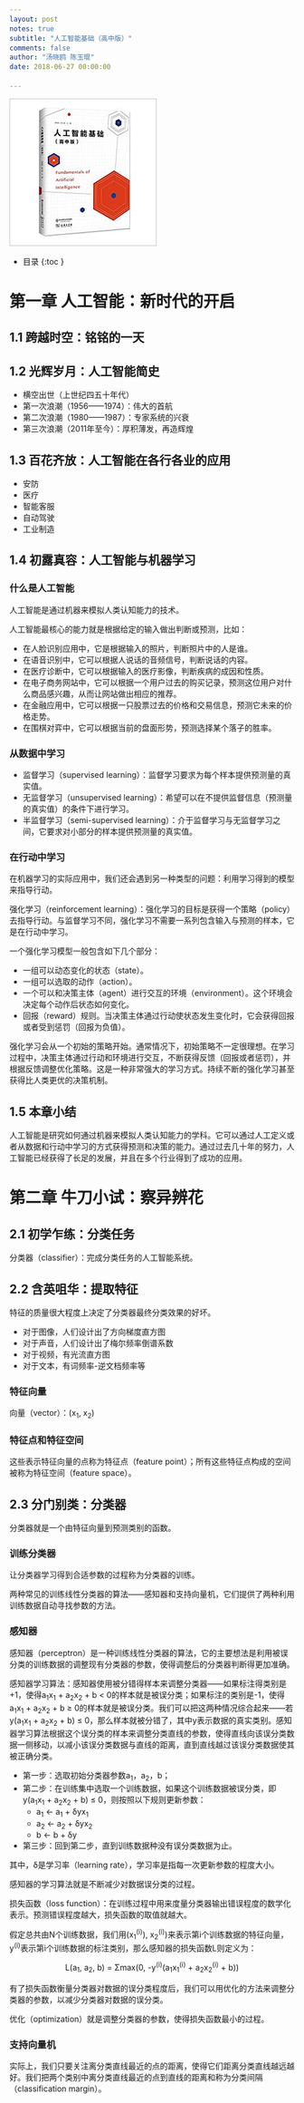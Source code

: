 ```yaml
---
layout: post
notes: true
subtitle: "人工智能基础（高中版）"
comments: false
author: "汤晓鸥 陈玉琨"
date: 2018-06-27 00:00:00

---
```


![](/img/notes/machinelearning/fundamentalsOfArtificialIntelligence/fundamentals_of_artificial_intelligence.jpg)

*   目录
{:toc }

# 第一章 人工智能：新时代的开启

## 1.1 跨越时空：铭铭的一天

## 1.2 光辉岁月：人工智能简史

*	横空出世（上世纪四五十年代）
*	第一次浪潮（1956——1974）：伟大的首航
*	第二次浪潮（1980——1987）：专家系统的兴衰
*	第三次浪潮（2011年至今）：厚积薄发，再造辉煌

## 1.3 百花齐放：人工智能在各行各业的应用

*	安防
*	医疗
*	智能客服
*	自动驾驶
*	工业制造

## 1.4 初露真容：人工智能与机器学习

### 什么是人工智能

人工智能是通过机器来模拟人类认知能力的技术。

人工智能最核心的能力就是根据给定的输入做出判断或预测，比如：

*	在人脸识别应用中，它是根据输入的照片，判断照片中的人是谁。
*	在语音识别中，它可以根据人说话的音频信号，判断说话的内容。
*	在医疗诊断中，它可以根据输入的医疗影像，判断疾病的成因和性质。
*	在电子商务网站中，它可以根据一个用户过去的购买记录，预测这位用户对什么商品感兴趣，从而让网站做出相应的推荐。
*	在金融应用中，它可以根据一只股票过去的价格和交易信息，预测它未来的价格走势。
*	在围棋对弈中，它可以根据当前的盘面形势，预测选择某个落子的胜率。

### 从数据中学习

*	监督学习（supervised learning）：监督学习要求为每个样本提供预测量的真实值。
*	无监督学习（unsupervised learning）：希望可以在不提供监督信息（预测量的真实值）的条件下进行学习。
*	半监督学习（semi-supervised learning）：介于监督学习与无监督学习之间，它要求对小部分的样本提供预测量的真实值。

### 在行动中学习

在机器学习的实际应用中，我们还会遇到另一种类型的问题：利用学习得到的模型来指导行动。

强化学习（reinforcement learning）：强化学习的目标是获得一个策略（policy）去指导行动。与监督学习不同，强化学习不需要一系列包含输入与预测的样本，它是在行动中学习。

一个强化学习模型一般包含如下几个部分：

*	一组可以动态变化的状态（state）。
*	一组可以选取的动作（action）。
*	一个可以和决策主体（agent）进行交互的环境（environment）。这个环境会决定每个动作后状态如何变化。
*	回报（reward）规则。当决策主体通过行动使状态发生变化时，它会获得回报或者受到惩罚（回报为负值）。

强化学习会从一个初始的策略开始。通常情况下，初始策略不一定很理想。在学习过程中，决策主体通过行动和环境进行交互，不断获得反馈（回报或者惩罚），并根据反馈调整优化策略。这是一种非常强大的学习方式。持续不断的强化学习甚至获得比人类更优的决策机制。

## 1.5 本章小结

人工智能是研究如何通过机器来模拟人类认知能力的学科。它可以通过人工定义或者从数据和行动中学习的方式获得预测和决策的能力。通过过去几十年的努力，人工智能已经获得了长足的发展，并且在多个行业得到了成功的应用。

# 第二章 牛刀小试：察异辨花

## 2.1 初学乍练：分类任务

分类器（classifier）：完成分类任务的人工智能系统。

## 2.2 含英咀华：提取特征

特征的质量很大程度上决定了分类器最终分类效果的好坏。

*	对于图像，人们设计出了方向梯度直方图
*	对于声音，人们设计出了梅尔频率倒谱系数
*	对于视频，有光流直方图
*	对于文本，有词频率-逆文档频率等

### 特征向量

向量（vector）：(x<sub>1</sub>, x<sub>2</sub>)

### 特征点和特征空间

这些表示特征向量的点称为特征点（feature point）；所有这些特征点构成的空间被称为特征空间（feature space）。

## 2.3 分门别类：分类器

分类器就是一个由特征向量到预测类别的函数。

### 训练分类器

让分类器学习得到合适参数的过程称为分类器的训练。

两种常见的训练线性分类器的算法——感知器和支持向量机，它们提供了两种利用训练数据自动寻找参数的方法。

### 感知器

感知器（perceptron）是一种训练线性分类器的算法，它的主要想法是利用被误分类的训练数据的调整现有分类器的参数，使得调整后的分类器判断得更加准确。

感知器学习算法：感知器使用被分错得样本来调整分类器——如果标注得类别是+1，使得a<sub>1</sub>x<sub>1</sub> + a<sub>2</sub>x<sub>2</sub> + b < 0的样本就是被误分类；如果标注的类别是-1，使得a<sub>1</sub>x<sub>1</sub> + a<sub>2</sub>x<sub>2</sub> + b &ge; 0的样本就是被误分类。我们可以把这两种情况综合起来——若y(a<sub>1</sub>x<sub>1</sub> + a<sub>2</sub>x<sub>2</sub> + b) &le; 0，那么样本就被分错了，其中y表示数据的真实类别。感知器学习算法根据这个误分类的样本来调整分类直线的参数，使得直线向该误分类数据一侧移动，以减小该误分类数据与直线的距离，直到直线越过该误分类数据使其被正确分类。

*	第一步：选取初始分类器参数a<sub>1</sub>，a<sub>2</sub>，b；
*	第二步：在训练集中选取一个训练数据，如果这个训练数据被误分类，即y(a<sub>1</sub>x<sub>1</sub> + a<sub>2</sub>x<sub>2</sub> + b) &le; 0，则按照以下规则更新参数：
	*	a<sub>1</sub> &larr; a<sub>1</sub> + &delta;yx<sub>1
	*	a<sub>2</sub> &larr; a<sub>2</sub> + &delta;yx<sub>2
	*	b &larr; b + &delta;y
*	第三步：回到第二步，直到训练数据种没有误分类数据为止。

其中，&delta;是学习率（learning rate），学习率是指每一次更新参数的程度大小。

感知器的学习算法就是不断减少对数据误分类的过程。

损失函数（loss function）：在训练过程中用来度量分类器输出错误程度的数学化表示。预测错误程度越大，损失函数的取值就越大。

假定总共由N个训练数据，我们用(x<sub>1</sub><sup>(i)</sup>), x<sub>2</sub><sup>(i)</sup>)来表示第i个训练数据的特征向量，y<sup>(i)</sup>表示第i个训练数据的标注类别，那么感知器的损失函数L则定义为：

<center>L(a<sub>1</sub>, a<sub>2</sub>, b) = &Sigma;max(0, -y<sup>(i)</sup>(a<sub>1</sub>x<sub>1</sub><sup>(i)</sup> + a<sub>2</sub>x<sub>2</sub><sup>(i)</sup> + b))</center>

有了损失函数衡量分类器对数据的误分类程度后，我们可以用优化的方法来调整分类器的参数，以减少分类器对数据的误分类。

优化（optimization）就是调整分类器的参数，使得损失函数最小的过程。

### 支持向量机

实际上，我们只要关注离分类直线最近的点的距离，使得它们距离分类直线越远越好。我们把两个类别中离分类直线最近的点到直线的距离和称为分类间隔（classification margin）。